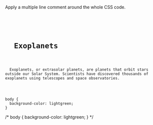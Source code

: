 Apply a multiple line comment around the whole CSS code.

<codeblock language="css" type="exercise" testMode="fixedInput">
<code>
<panel language="html">
<h1>
  Exoplanets
</h1>
<p>
  Exoplanets, or extrasolar planets, are planets that orbit stars outside our Solar System. Scientists have discovered thousands of exoplanets using telescopes and space observatories.
</p>
</panel>
<panel language="css">
body {
  background-color: lightgreen;
}
</panel>
</code>

<solution>
/*
body {
  background-color: lightgreen;
}
*/
</solution>
</codeblock>
